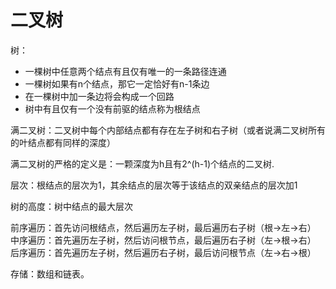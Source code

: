 # 二叉树

树：
* 一棵树中任意两个结点有且仅有唯一的一条路径连通
* 一棵树如果有n个结点，那它一定恰好有n-1条边
* 在一棵树中加一条边将会构成一个回路
* 树中有且仅有一个没有前驱的结点称为根结点

满二叉树：二叉树中每个内部结点都有存在左子树和右子树（或者说满二叉树所有的叶结点都有同样的深度）

满二叉树的严格的定义是：一颗深度为h且有2^(h-1)个结点的二叉树.

层次：根结点的层次为1，其余结点的层次等于该结点的双亲结点的层次加1

树的高度：树中结点的最大层次

前序遍历：首先访问根结点，然后遍历左子树，最后遍历右子树（根->左->右）
中序遍历：首先遍历左子树，然后访问根节点，最后遍历右子树（左->根->右）
后序遍历：首先遍历左子树，然后遍历右子树，最后访问根节点（左->右->根）

存储：数组和链表。

